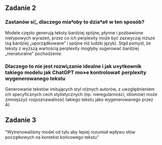 ## Zadanie 2
### Zastanów si¦, dlaczego miaªoby to dziaªa¢ w ten sposób?
Modele często generują teksty bardziej spójne, płynne i pozbawione nietypowych wyrażeń, przez co ich perplexity może być zazwyczaj niższe (są bardziej „uporządkowane” i spójne niż ludzki język). Stąd pomysł, że teksty z wyższą wartością perplexity mogłyby sugerować bardziej „nienaturalne” pochodzenie.

### Dlaczego to nie jest rozwi¡zanie idealne i jak u»ytkownik takiego modelu jak ChatGPT mo»e kontrolowa¢ perplexity wygenerowanego tekstu
Generowanie tekstów imitujących styl różnych autorów, z uwzględnieniem ich specyficznych cech stylistycznych (np. nieregularności, idiomów) może zmniejszyć rozpoznawalność takiego tekstu jako wygenerowanego przez AI.

## Zadanie 3
"Wytrenowaliśmy model od tyłu aby lepiej rozumiał wpływu słów początkowych na kontekst końcowego tekstu"